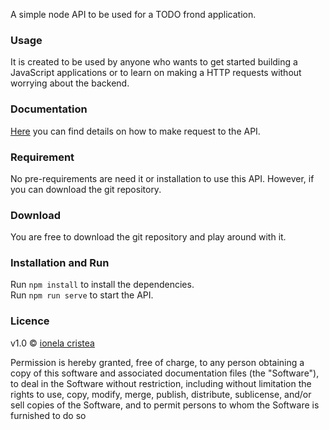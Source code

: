 A simple node API to be used for a TODO frond application.

### Usage

It is created to be used by anyone who wants to get started building a JavaScript applications or to learn on making a HTTP requests without worrying about the backend.

### Documentation
<!--TODO: add link to the swagger doc-->

[Here](https://github.com/oanaCristeaC) you can find details on how to make request to the API. 

### Requirement

No pre-requirements are need it or installation to use this API. However, if you can download the git repository.

### Download

You are free to download the git repository and play around with it. 

### Installation and Run 

Run ```npm install``` to install the dependencies. <br>
Run ```npm run serve``` to start the API.

### Licence

v1.0 &copy; [ionela cristea](https://github.com/oanaCristeaC)

Permission is hereby granted, free of charge, to any person obtaining a copy
of this software and associated documentation files (the "Software"), to deal
in the Software without restriction, including without limitation the rights
to use, copy, modify, merge, publish, distribute, sublicense, and/or sell
copies of the Software, and to permit persons to whom the Software is
furnished to do so




